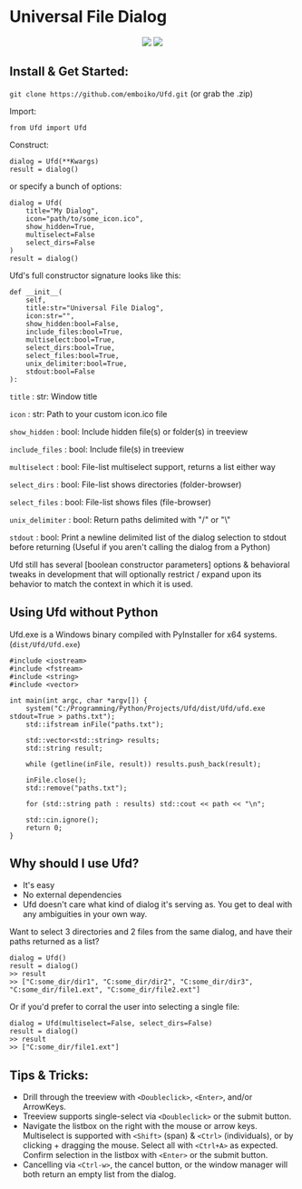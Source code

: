 # Universal File Dialog

<p align="center">
	<img src="https://i.imgur.com/0WsmsVD.png">
	<img src="https://i.imgur.com/RIQBxge.png">
</p>

## Install & Get Started:

`git clone https://github.com/emboiko/Ufd.git` (or grab the .zip)

Import:

`from Ufd import Ufd`

Construct:
```
dialog = Ufd(**Kwargs)
result = dialog()
```

or specify a bunch of options:

```
dialog = Ufd(
    title="My Dialog",
    icon="path/to/some_icon.ico",
    show_hidden=True,
    multiselect=False
    select_dirs=False
)
result = dialog()
```

Ufd's full constructor signature looks like this:

```
def __init__(
    self,
    title:str="Universal File Dialog",
    icon:str="",
    show_hidden:bool=False,
    include_files:bool=True,
    multiselect:bool=True,
    select_dirs:bool=True,
    select_files:bool=True,
    unix_delimiter:bool=True,
    stdout:bool=False
):
```
`title`             : str: Window title

`icon`              : str: Path to your custom icon.ico file 

`show_hidden`       : bool: Include hidden file(s) or folder(s) in treeview

`include_files`     : bool: Include file(s) in treeview

`multiselect`       : bool: File-list multiselect support, returns a list either way

`select_dirs`       : bool: File-list shows directories (folder-browser)

`select_files`      : bool: File-list shows files (file-browser)

`unix_delimiter`    : bool: Return paths delimited with "/" or "\\"

`stdout`            : bool: Print a newline delimited list of the dialog selection to stdout before returning (Useful if you aren't calling the dialog from a Python)

Ufd still has several [boolean constructor parameters] options & behavioral tweaks in development that will optionally restrict / expand upon its behavior to match the context in which it is used. 

## Using Ufd without Python
Ufd.exe is a Windows binary compiled with PyInstaller for x64 systems. (`dist/Ufd/Ufd.exe`)

```
#include <iostream>
#include <fstream>
#include <string>
#include <vector>

int main(int argc, char *argv[]) {
    system("C:/Programming/Python/Projects/Ufd/dist/Ufd/ufd.exe stdout=True > paths.txt");
    std::ifstream inFile("paths.txt");

    std::vector<std::string> results;
    std::string result;

    while (getline(inFile, result)) results.push_back(result);

    inFile.close();
    std::remove("paths.txt");

    for (std::string path : results) std::cout << path << "\n";

    std::cin.ignore();
    return 0;
}
```

## Why should I use Ufd?
- It's easy
- No external dependencies
- Ufd doesn't care what kind of dialog it's serving as. You get to deal with any ambiguities in your own way. 

Want to select 3 directories and 2 files from the same dialog, and have their paths returned as a list? 

```
dialog = Ufd()
result = dialog()
>> result
>> ["C:some_dir/dir1", "C:some_dir/dir2", "C:some_dir/dir3", "C:some_dir/file1.ext", "C:some_dir/file2.ext"]
```

Or if you'd prefer to corral the user into selecting a single file:

```
dialog = Ufd(multiselect=False, select_dirs=False)
result = dialog()
>> result
>> ["C:some_dir/file1.ext"]
```

## Tips & Tricks:

- Drill through the treeview with `<Doubleclick>`, `<Enter>`, and/or ArrowKeys.
- Treeview supports single-select via `<Doubleclick>` or the submit button.
- Navigate the listbox on the right with the mouse or arrow keys. Multiselect is supported with `<Shift>` (span) & `<Ctrl>` (individuals), or by clicking + dragging the mouse. Select all with `<Ctrl+A>` as expected. Confirm selection in the listbox with `<Enter>` or the submit button.
- Cancelling via `<Ctrl-w>`, the cancel button, or the window manager will both return an empty list from the dialog.

